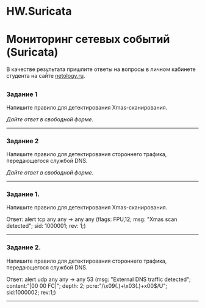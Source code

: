 # HW.Suricata

# Мониторинг сетевых событий (Suricata)

В качестве результата пришлите ответы на вопросы в личном кабинете студента на сайте [netology.ru](https://netology.ru/).

## 

### Задание 1

Напишите правило для детектирования Xmas-сканирования.

*Дайте ответ в свободной форме.*

------

### Задание 2

Напишите правило для детектирования стороннего трафика, передающегося службой DNS.

*Дайте ответ в свободной форме.*

------

### Задание 1. 
Напишите правило для детектирования Xmas-сканирования.

Ответ: 
alert tcp any any -> any any
(flags: FPU,12; msg: "Xmas scan detected"; sid: 1000001; rev: 1;)

------

### Задание 2. 
Напишите правило для детектирования стороннего трафика, передающегося службой DNS.

Ответ:
alert udp any any -> any 53
(msg: "External DNS traffic detected"; content:"|00 00 FC|"; depth: 2; pcre:"/\x09(.)+\x03(.)+x00$/U"; sid:1000002; rev:1;)

------

